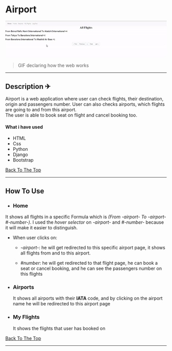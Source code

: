 # Airport 

![Project Image](Images/airport.gif)

> GIF declaring how the web works

---

## Description ✈

 Airport is a web application where user can check flights, their destination, origin and passengers number. User can also checks airports, which flights are going to and from this airport. \
 The user is able to book seat on flight and cancel booking too.

#### What i have used

- HTML
- Css
- Python
- Django
- Bootstrap

[Back To The Top](#airport)

---

## How To Use

- ### Home
 It shows all flights in a specific Formula which is *(From -airport- To -airport- #-number-)*. I used the *hover selector*  on *-airport-* and *#-number-* because it will make it easier to distinguish.

 - When user clicks on:

   - *-airport-*: he will get redirected to this specific airport page, it shows all flights from and to this airport.

    - *#number*: he will get redirected to that flight page, he can book a seat or cancel booking, and he can see the passengers number on this flights


- ### Airports
  It shows all airports with their **IATA** code, and by clicking on the airport name he will be redirected to this airport page

- ### My Flights
  It shows the flights that user has booked on


[Back To The Top](#airport)

---
